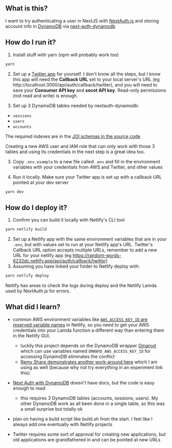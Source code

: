 ## What is this?

I want to try authenticating a user in NextJS with [NextAuth.js](https://next-auth.js.org/) and storing account info in [DynamoDB](https://aws.amazon.com/dynamodb/) via [next-auth-dynamodb](https://github.com/tgandrews/next-auth-dynamodb)

## How do I run it?

1. Install stuff with yarn (npm will probably work too)

```sh
yarn
```

2. Set up a [Twitter app](https://developer.twitter.com/en/apps) for yourself. I don't know all the steps, but I know this app will need the **Callback URL** set to your local server's URL (eg http://localhost:3000/api/auth/callback/twitter), and you will need to save your **Consumer API key** and **secet API key**. Read-only permissions (not read and write) is enough.

3. Set up 3 DynamoDB tables needed by nextauth-dynamodb:

  * `sessions`
  * `users`
  * `accounts`
  
  The required indexes are in the [JOI schemas in the source code](https://github.com/tgandrews/next-auth-dynamodb/blob/main/src/index.ts#L17)
  
  Creating a new AWS user and IAM role that can only work with those 3 tables and using its credentials in the next step is a great idea too.

3. Copy `.env.example` to a new file called `.env` and fill in the environment variables with your credentials from AWS and Twitter, and other values

4. Run it locally. Make sure your Twitter app is set up with a callback URL pointed at your dev server

```sh
yarn dev
```

## How do I deploy it?

1. Confirm you can build it locally with Netlify's CLI tool

```sh
yarn netlify build
```

2. Set up a Netlify app with the same environment variables that are in your `.env`, but with values set to run at your Netlify app's URL. Twitter's Callback URL option accepts multiple URLs, remember to add a new URL for your netlify app (eg https://random-words-6232dc.netlify.app/api/auth/callback/twitter)
3. Assuming you have linked your folder to Netlify deploy with:

```sh
yarn netlify deploy
```

Netlify has areas to check the logs during deploy and the Netlify Lamda used by NextAuth.js for errors.

## What did I learn?

- common AWS environment variables like [`AWS_ACCESS_KEY_ID` are reserved variable names](https://community.netlify.com/t/aws-access-key-id-is-a-reserved-environment-variable/18835) in Netlify, so you need to get your AWS credentials into your Lamda function a different way than entering them in the Netlify GUI.

  - luckily this project depends on the DynamoDB wrapper [Omanyd](https://github.com/tgandrews/omanyd#getting-started) which can use variables named `OMANYD_AWS_ACCESS_KEY_ID` for accessing DynamoDB eliminates the conflict
  - [Remy Sharp demonstrates another work-around here](https://remysharp.com/2019/05/18/aws-inside-netlify) which I am using as well (because why not try everything in an experiment link this)

- [Next Auth with DynamoDB](https://github.com/tgandrews/next-auth-dynamodb) doesn't have docs, but the code is easy enough to read

  - this requires 3 DynamoDB tables (accounts, sessions, users). My other DynamoDB work as all been done in a single table, so this was a small surprise but totally ok

- plan on having a build script like build.sh from the start. I feel like I always add one eventually with Netlify projects

- Twitter requires some sort of approval for creating new applications, but old applications are grandfathered in and can be pointed at new URLs
